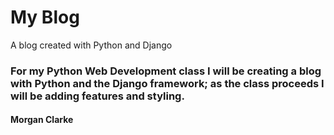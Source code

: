 # My Blog
 A blog created with Python and Django

 ### For my Python Web Development class I will be creating a blog with Python and the Django framework; as the class proceeds I will be adding features and styling.


 #### Morgan Clarke
